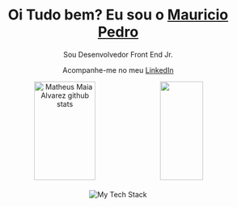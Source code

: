 <div>
  <h1 align="center">
    Oi Tudo bem? Eu sou o 
    <a href="https://www.linkedin.com/in/frontrocha/">Mauricio Pedro</a>
  </h1>
  
  <p align="center">
    Sou Desenvolvedor Front End Jr.
  </p>
    <p align="center">
    Acompanhe-me no meu <a href="https://www.linkedin.com/in/frontrocha/">LinkedIn</a>
  </p>

</div>

<div align="center">  
  <img width="49%" height="195px" src="https://github-readme-stats.vercel.app/api?username=frontRocha&show_icons=true&count_private=true&hide_border=true&title_color=00bfbf&icon_color=00bfbf&text_color=c9d1d9&bg_color=0d1117" alt="Matheus Maia Alvarez github stats" /> 
  <img width="41%" height="195px" src="https://github-readme-stats.vercel.app/api/top-langs/?username=frontRocha&layout=compact&hide_border=true&title_color=00bfbf&text_color=00bfbf&bg_color=0d1117" />
</div>

<picture>
  <source 
  srcset="https://github-readme-stats.vercel.app/api?username=frontRocha&show_icons=true&theme=dark"
  media="(prefers-color-scheme: dark)"
/>
</picture>


<div align="center" valign="top"><br>
<img src="https://github-readme-tech-stack.vercel.app/api/cards?title=Minhas%20tecnologias&fontSize=20&lineCount=3&theme=dracula&line1=html5,html5,a9380e;CSS3,css3,306ffa;git,git,f4a64e;&line2=tailwindcss,tailwindcss,73ddf2;bootstrap,bootstrap,9900ff;sass,sass,ff75f4;&line3=javascript,javascript,fff700;react,react,5ea4d9;typescript,typescript,2c6ef2;" alt="My Tech Stack" />
</div><br>

